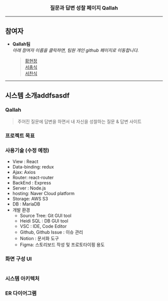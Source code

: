 <h3 align='middle'> 질문과 답변 성찰 페이지 Qallah</h3>
                 
<p align='middle'>

</p>

---

## 참여자

- **Qallah팀**<br />
  _아래 참여자 이름을 클릭하면, 팀원 개인 github 페이지로 이동합니다._
  > [황현정](https://github.com/giraff) <br /> 
  > [서충식](https://github.com/seo-rio) <br /> 
  > [서찬식](https://github.com/coldexpression) <br />

---

## 시스템 소개addfsasdf


### Qallah

> 주어진 질문에 답변을 하면서 내 자신을 성찰하는 질문 & 답변 사이트

### 프로젝트 목표

### 사용기술 (수정 예정)

- View : React
- Data-binding: redux
- Ajax: Axios
- Router: react-router
- BackEnd : Express
- Server : Node.js
- hosting: Naver Cloud platform
- Storage: AWS S3
- DB : MariaDB
- 개발 환경
  - Source Tree: Git GUI tool
  - Heidi SQL : DB GUI tool
  - VSC : IDE, Code Editor
  - Github, Github Issue : 이슈 관리
  - Notion : 문서화 도구
  - Figma: 스토리보드 작성 및 프로토타이핑 용도

### 화면 구성 UI

<table>
  <tr>
  </tr>
</table>

### 시스템 아키텍처

### ER 다이어그램
